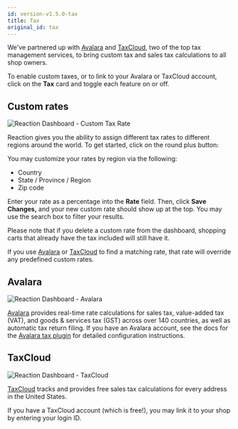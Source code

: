 ```yaml
---
id: version-v1.5.0-tax
title: Tax
original_id: tax
---
```

    
We've partnered up with [Avalara](https://www.avalara.com/) and [TaxCloud](https://taxcloud.net/), two of the top tax management services, to bring custom tax and sales tax calculations to all shop owners.

To enable custom taxes, or to link to your Avalara or TaxCloud account, click on the <i class="rui font-icon fa fa-university"></i> **Tax** card and toggle each feature on or off.

## Custom rates

![](/assets/admin-dashboard-tax-custom-rates.png "Reaction Dashboard - Custom Tax Rate")

Reaction gives you the ability to assign different tax rates to different regions around the world. To get started, click on the round plus button:

You may customize your rates by region via the following:

-   Country
-   State / Province / Region
-   Zip code

Enter your rate as a percentage into the **Rate** field. Then, click **Save Changes,** and your new custom rate should show up at the top. You may use the search box to filter your results.

Please note that if you delete a custom rate from the dashboard, shopping carts that already have the tax included will still have it.

If you use [Avalara](https://www.avalara.com/) or [TaxCloud](https://taxcloud.net/) to find a matching rate, that rate will override any predefined custom rates.

## Avalara

![](/assets/admin-dashboard-tax-avalara.png "Reaction Dashboard - Avalara")

[Avalara](https://www.avalara.com/) provides real-time rate calculations for sales tax, value-added tax (VAT), and goods & services tax (GST) across over 140 countries, as well as automatic tax return filing. If you have an Avalara account, see the docs for the [Avalara tax plugin](taxes-packages-avalara.md) for detailed configuration instructions.

## TaxCloud

![](/assets/admin-dashboard-tax-taxcloud.png "Reaction Dashboard - TaxCloud")

[TaxCloud](https://taxcloud.net/) tracks and provides free sales tax calculations for every address in the United States.

If you have a TaxCloud account (which is free!), you may link it to your shop by entering your login ID.
